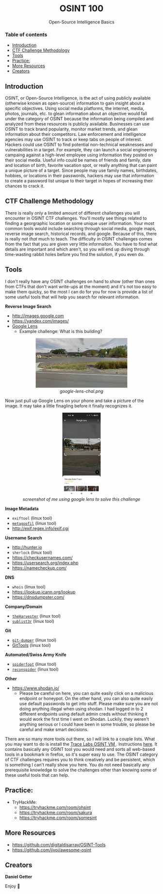 <h1 align="center">OSINT 100</h1>
  <p align="center">
     Open-Source Intelligence Basics
  </p>

### Table of contents

- [Introduction](#introduction)
- [CTF Challenge Methodology](#ctf-challenge-methodology)
- [Tools](#tools)
- [Practice:](#practice)
- [More Resources](#more-resources)
- [Creators](#creators)

## Introduction
OSINT, or Open-Source Intelligence, is the act of using publicly available (otherwise known as open-source) information to gain insight about a specific objectives. Using social media platforms, the internet, media, photos, journals, etc. to glean information about an objective would fall under the category of OSINT because the information being compiled and analyzed from these resources is publicly available. Businesses can use OSINT to track brand popularity, monitor market trends, and glean information about their competitors. Law enforcement and intelligence agencies may use OSINT to track or keep tabs on people of interest. Hackers could use OSINT to find potential non-technical weaknesses and vulnerabilities in a target. For example, they can launch a social engineering campaing against a high-level employee using information they posted on their social media. Useful info could be names of friends and family, date and location of birth, favorite vacation spot, or really anything that can paint a unique picture of a target. Since people may use family names, birthdates, hobbies, or locations in their passwords, hackers may use that information to create a password list unique to their target in hopes of increasing their chances to crack it.

## CTF Challenge Methodology
There is really only a limited amount of different challenges you will encounter in OSINT CTF challenges. You'll mostly see things related to finding a georgraphic location or some unique user information. Your most common tools would include searching through social media, google maps, reverse image search, historical records, and google. Because of this, there is really not *that* much to teach. The difficulty in OSINT challenges comes from the fact that you are given very little informaiton. You have to find what details are important and which aren't, so you will end up diving through time-wasting rabbit holes before you find the solution, if you even do. 

## Tools
I don't really have any OSINT challenges on hand to show (other than ones from CTFs that don't want write-ups at the moment) and it's not too easy to make them quicky, so the most I can do for you for now is provide a list of some useful tools that will help you search for relevant information.

**Reverse Image Search**
- http://images.google.com
- https://yandex.com/images/
- [Google Lens](https://lens.google/#!#download)
    - Example challenge: What is this building?

<p align="center">
    <img src="https://github.com/MasonCompetitiveCyber/ctf-courses/raw/main/Misc/OSINT%20100/google-lens-chal.png" width=60%  height=60%><br>
    <em>google-lens-chal.png</em>
</p>

Now just pull up Google Lens on your phone and take a picture of the image. It may take a little finagling before it finally recognizes it.

<p align="center">
    <img src="https://github.com/MasonCompetitiveCyber/ctf-courses/raw/main/images/osint/google-lens-screenshot.png" width=25%  height=25%><br>
    <em>screenshot of me using google lens to solve this challenge</em>
</p>

**Image Metadata**
- `exiftool` (linux tool)
- [`metagoofil`](https://github.com/kurobeats/metagoofil) (linux tool)
- http://exif.regex.info/exif.cgi

**Username Search**
- http://hunter.io
- `sherlock` (linux tool)
- https://checkusernames.com/
- https://usersearch.org/index.php
- https://namecheckup.com/

**DNS**
- `whois` (linux tool)
- https://lookup.icann.org/lookup
- https://dnsdumpster.com/

**Company/Domain**
- [`theHarvester`](https://github.com/laramies/theHarvester) (linux tool) 
- [`sublist3r`](https://github.com/aboul3la/Sublist3r) (linux tool)

**Git**
- [`git-dumper`](https://github.com/arthaud/git-dumper) (linux tool)
- [GitTools](https://github.com/internetwache/GitTools) (linux tool)

**Automated/Swiss Army Knife**
- [`spiderfoot`](https://github.com/smicallef/spiderfoot?ref=d) (linux tool)
- [`reconspider`](https://github.com/bhavsec/reconspider) (linux tool)

**Other**
- https://www.shodan.io/
    - Please be careful on here, you can quite easily click on a malicious endpoint or honeypot. On the other hand, you can also quite easily use default passwords to get into stuff. Please make sure you are not doing anything illegal when using shodan. I had logged in to 2 different endpoints using default admin creds without thinking it would work the first time I went on Shodan. Luckily, they weren't anything serious or I could have been in some trouble, so please be careful and make smart decisions.


There are so many more tools out there, so I will link to a couple lists. What you may want to do is install the [Trace Labs OSINT VM ](https://www.tracelabs.org/initiatives/osint-vm#downloads). Instructions [here](https://download.tracelabs.org/Trace-Labs-OSINT-VM-Installation-Guide-v2.pdf). It contains basically any OSINT tool you would need and sorts all web-based tools in a bookmark in firefox, so it's super easy to use. The OSINT category of CTF challenges requires you to think creatively and be persistent, which is something I can't really show you here. You do not need basically any prerequisite knowledge to solve the challenges other than knowing some of these useful tools that can help.

## Practice:
- TryHackMe: 
    - https://tryhackme.com/room/ohsint
    - https://tryhackme.com/room/sakura
    - https://tryhackme.com/room/somesint


## More Resources
- https://github.com/digitaldisarray/OSINT-Tools
- https://github.com/jivoi/awesome-osint

## Creators

**Daniel Getter**

Enjoy :metal:
